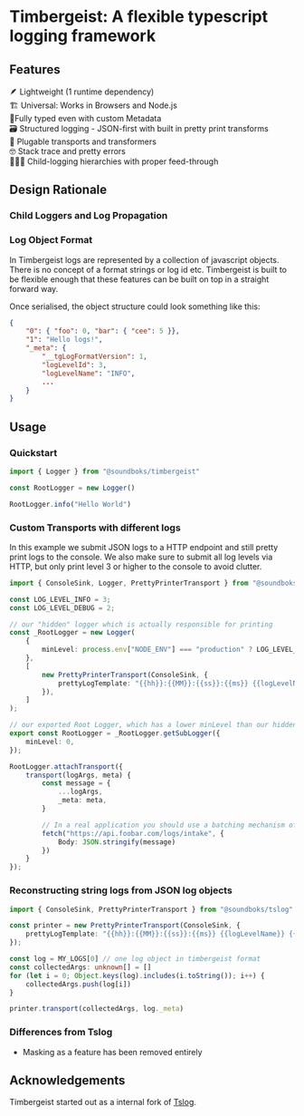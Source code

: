 

# Timbergeist: A flexible typescript logging framework

## Features

🪶 Lightweight (1 runtime dependency)  
🏗 Universal: Works in Browsers and Node.js  
👮‍️ Fully typed even with custom Metadata  
🗃 Structured logging - JSON-first with built in pretty print transforms  
🦸 Plugable transports and transformers  
🤓 Stack trace and pretty errors  
👨‍👧‍👦 Child-logging hierarchies with proper feed-through  

## Design Rationale

### Child Loggers and Log Propagation


### Log Object Format

In Timbergeist logs are represented by a collection of javascript objects. There is no concept of a format strings or log id etc. Timbergeist is built to be flexible enough that these features can be built on top in a straight forward way.  
  
Once serialised, the object structure could look something like this:
```json
{
    "0": { "foo": 0, "bar": { "cee": 5 }},
    "1": "Hello logs!",
    "_meta": {
        "__tgLogFormatVersion": 1,
        "logLevelId": 3,
        "logLevelName": "INFO",
        ...
    }
}
```


## Usage

### Quickstart

```ts
import { Logger } from "@soundboks/timbergeist"

const RootLogger = new Logger()

RootLogger.info("Hello World")
```

### Custom Transports with different logs

In this example we submit JSON logs to a HTTP endpoint and still pretty print logs to the console. We also make sure to submit all log levels via HTTP, but only print level 3 or higher to the console to avoid clutter.

```ts
import { ConsoleSink, Logger, PrettyPrinterTransport } from "@soundboks/timbergeist";

const LOG_LEVEL_INFO = 3;
const LOG_LEVEL_DEBUG = 2;

// our "hidden" logger which is actually responsible for printing
const _RootLogger = new Logger(
	{
		minLevel: process.env["NODE_ENV"] === "production" ? LOG_LEVEL_INFO : LOG_LEVEL_DEBUG,
	},
	[
		new PrettyPrinterTransport(ConsoleSink, {
			prettyLogTemplate: "{{hh}}:{{MM}}:{{ss}}:{{ms}} {{logLevelName}} {{name}} ",
		}),
	]
);

// our exported Root Logger, which has a lower minLevel than our hidden logger
export const RootLogger = _RootLogger.getSubLogger({
	minLevel: 0,
});

RootLogger.attachTransport({
	transport(logArgs, meta) {
        const message = {
            ...logArgs,
            _meta: meta,
        }

        // In a real application you should use a batching mechanism of some sort
        fetch("https://api.foobar.com/logs/intake", {
            Body: JSON.stringify(message)
        })
    }
});
```


### Reconstructing string logs from JSON log objects

```ts
import { ConsoleSink, PrettyPrinterTransport } from "@soundboks/tslog"

const printer = new PrettyPrinterTransport(ConsoleSink, {
    prettyLogTemplate: "{{hh}}:{{MM}}:{{ss}}:{{ms}} {{logLevelName}} {{name}} ",
});

const log = MY_LOGS[0] // one log object in timbergeist format
const collectedArgs: unknown[] = []
for (let i = 0; Object.keys(log).includes(i.toString()); i++) {
    collectedArgs.push(log[i])
}

printer.transport(collectedArgs, log._meta)
```





### Differences from Tslog

- Masking as a feature has been removed entirely

## Acknowledgements

Timbergeist started out as a internal fork of [Tslog](https://github.com/fullstack-build/tslog).
